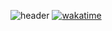 ![header](https://capsule-render.vercel.app/api?height=350&text=myno.log&desc=👻%20happy%20hacking)
[![wakatime](https://wakatime.com/badge/user/3169f4c8-8908-4dff-b7fa-951470783303.svg)](https://wakatime.com/@3169f4c8-8908-4dff-b7fa-951470783303)
<!--![React](https://img.shields.io/badge/react-%2320232a.svg?style=for-the-badge&logo=react&logoColor=%2361DAFB) 
![JavaScript](https://img.shields.io/badge/javascript-%23323330.svg?style=for-the-badge&logo=javascript&logoColor=%23F7DF1E)
![TypeScript](https://img.shields.io/badge/typescript-%23007ACC.svg?style=for-the-badge&logo=typescript&logoColor=white)
![Vue.js](https://img.shields.io/badge/vuejs-%2335495e.svg?style=for-the-badge&logo=vuedotjs&logoColor=%234FC08D)-->
